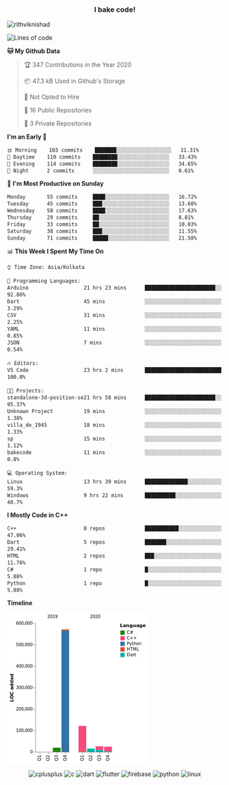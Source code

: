 <h3 align="center">I bake code!</h3>

<p align="left"> <img src="https://komarev.com/ghpvc/?username=rithviknishad" alt="rithviknishad" /> </p>

<!--START_SECTION:waka-->
![Lines of code](https://img.shields.io/badge/From%20Hello%20World%20I%27ve%20Written-23.2%20million%20lines%20of%20code-blue)

**🐱 My Github Data** 

> 🏆 347 Contributions in the Year 2020
 > 
> 📦 47.3 kB Used in Github's Storage 
 > 
> 🚫 Not Opted to Hire
 > 
> 📜 16 Public Repositories
 > 
> 🔑 3 Private Repositories 

**I'm an Early 🐤** 

```text
🌞 Morning    103 commits    ███████░░░░░░░░░░░░░░░░░░   31.31% 
🌆 Daytime    110 commits    ████████░░░░░░░░░░░░░░░░░   33.43% 
🌃 Evening    114 commits    ████████░░░░░░░░░░░░░░░░░   34.65% 
🌙 Night      2 commits      ░░░░░░░░░░░░░░░░░░░░░░░░░   0.61%

```
📅 **I'm Most Productive on Sunday** 

```text
Monday       55 commits     ████░░░░░░░░░░░░░░░░░░░░░   16.72% 
Tuesday      45 commits     ███░░░░░░░░░░░░░░░░░░░░░░   13.68% 
Wednesday    58 commits     ████░░░░░░░░░░░░░░░░░░░░░   17.63% 
Thursday     29 commits     ██░░░░░░░░░░░░░░░░░░░░░░░   8.81% 
Friday       33 commits     ██░░░░░░░░░░░░░░░░░░░░░░░   10.03% 
Saturday     38 commits     ███░░░░░░░░░░░░░░░░░░░░░░   11.55% 
Sunday       71 commits     █████░░░░░░░░░░░░░░░░░░░░   21.58%

```


📊 **This Week I Spent My Time On** 

```text
⌚︎ Time Zone: Asia/Kolkata

💬 Programming Languages: 
Arduino                  21 hrs 23 mins      ███████████████████████░░   92.86% 
Dart                     45 mins             ░░░░░░░░░░░░░░░░░░░░░░░░░   3.29% 
CSV                      31 mins             ░░░░░░░░░░░░░░░░░░░░░░░░░   2.25% 
YAML                     11 mins             ░░░░░░░░░░░░░░░░░░░░░░░░░   0.85% 
JSON                     7 mins              ░░░░░░░░░░░░░░░░░░░░░░░░░   0.54%

🔥 Editors: 
VS Code                  23 hrs 2 mins       █████████████████████████   100.0%

🐱‍💻 Projects: 
standalone-3d-position-se21 hrs 58 mins      ███████████████████████░░   95.37% 
Unknown Project          19 mins             ░░░░░░░░░░░░░░░░░░░░░░░░░   1.38% 
villa_de_1945            18 mins             ░░░░░░░░░░░░░░░░░░░░░░░░░   1.33% 
sp                       15 mins             ░░░░░░░░░░░░░░░░░░░░░░░░░   1.12% 
bakecode                 11 mins             ░░░░░░░░░░░░░░░░░░░░░░░░░   0.8%

💻 Operating System: 
Linux                    13 hrs 39 mins      ██████████████░░░░░░░░░░░   59.3% 
Windows                  9 hrs 22 mins       ██████████░░░░░░░░░░░░░░░   40.7%

```

**I Mostly Code in C++** 

```text
C++                      8 repos             ███████████░░░░░░░░░░░░░░   47.06% 
Dart                     5 repos             ███████░░░░░░░░░░░░░░░░░░   29.41% 
HTML                     2 repos             ███░░░░░░░░░░░░░░░░░░░░░░   11.76% 
C#                       1 repo              █░░░░░░░░░░░░░░░░░░░░░░░░   5.88% 
Python                   1 repo              █░░░░░░░░░░░░░░░░░░░░░░░░   5.88%

```


**Timeline**

![Chart not found](https://github.com/rithviknishad/rithviknishad/blob/master/charts/bar_graph.png) 


<!--END_SECTION:waka-->

<p align="center">
  <img src="https://devicons.github.io/devicon/devicon.git/icons/cplusplus/cplusplus-original.svg" alt="cplusplus" width="30" height="30"/>
  <img src="https://devicons.github.io/devicon/devicon.git/icons/c/c-original.svg" alt="c" width="30" height="30"/>
  <img src="https://www.vectorlogo.zone/logos/dartlang/dartlang-icon.svg" alt="dart" width="30" height="30"/>
  <img src="https://www.vectorlogo.zone/logos/flutterio/flutterio-icon.svg" alt="flutter" width="30" height="30"/> 
  <img src="https://www.vectorlogo.zone/logos/firebase/firebase-icon.svg" alt="firebase" width="30" height="30"/> 
  <img src="https://devicons.github.io/devicon/devicon.git/icons/python/python-original.svg" alt="python" width="30" height="30"/> 
  <img src="https://devicons.github.io/devicon/devicon.git/icons/linux/linux-original.svg" alt="linux" width="30" height="30"/> 
</p>
